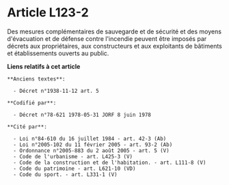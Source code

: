 # Article L123-2

Des mesures complémentaires de sauvegarde et de sécurité et des moyens d'évacuation et de défense contre l'incendie peuvent
être imposés par décrets aux propriétaires, aux constructeurs et aux exploitants de bâtiments et établissements ouverts au
public.

**Liens relatifs à cet article**

	**Anciens textes**:

	  - Décret n°1938-11-12 art. 5

	**Codifié par**:

	  - Décret n°78-621 1978-05-31 JORF 8 juin 1978

	**Cité par**:

	  - Loi n°84-610 du 16 juillet 1984 - art. 42-3 (Ab)
	  - Loi n°2005-102 du 11 février 2005 - art. 93-2 (Ab)
	  - Ordonnance n°2005-883 du 2 août 2005 - art. 5 (V)
	  - Code de l'urbanisme - art. L425-3 (V)
	  - Code de la construction et de l'habitation. - art. L111-8 (V)
	  - Code du patrimoine - art. L621-10 (VD)
	  - Code du sport. - art. L331-1 (V)
